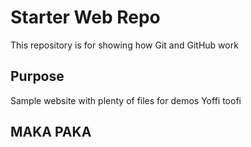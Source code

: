 # Starter Web Repo

This repository is for showing how Git and GitHub work

## Purpose

Sample website with plenty of files for demos
Yoffi toofi


## MAKA PAKA

